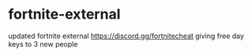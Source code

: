 # fortnite-external
updated fortnite external
https://discord.gg/fortnitecheat
giving free day keys to 3 new people
